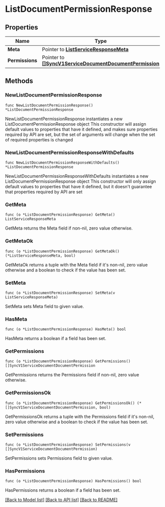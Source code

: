 # ListDocumentPermissionResponse

## Properties

Name | Type | Description
------------ | ------------- | -------------
**Meta** | Pointer to [**ListServiceResponseMeta**](ListServiceResponse_meta.md) |  | [optional] 
**Permissions** | Pointer to [**[]SyncV1ServiceDocumentDocumentPermission**](SyncV1ServiceDocumentDocumentPermission.md) |  | [optional] 

## Methods

### NewListDocumentPermissionResponse

`func NewListDocumentPermissionResponse() *ListDocumentPermissionResponse`

NewListDocumentPermissionResponse instantiates a new ListDocumentPermissionResponse object
This constructor will assign default values to properties that have it defined,
and makes sure properties required by API are set, but the set of arguments
will change when the set of required properties is changed

### NewListDocumentPermissionResponseWithDefaults

`func NewListDocumentPermissionResponseWithDefaults() *ListDocumentPermissionResponse`

NewListDocumentPermissionResponseWithDefaults instantiates a new ListDocumentPermissionResponse object
This constructor will only assign default values to properties that have it defined,
but it doesn't guarantee that properties required by API are set

### GetMeta

`func (o *ListDocumentPermissionResponse) GetMeta() ListServiceResponseMeta`

GetMeta returns the Meta field if non-nil, zero value otherwise.

### GetMetaOk

`func (o *ListDocumentPermissionResponse) GetMetaOk() (*ListServiceResponseMeta, bool)`

GetMetaOk returns a tuple with the Meta field if it's non-nil, zero value otherwise
and a boolean to check if the value has been set.

### SetMeta

`func (o *ListDocumentPermissionResponse) SetMeta(v ListServiceResponseMeta)`

SetMeta sets Meta field to given value.

### HasMeta

`func (o *ListDocumentPermissionResponse) HasMeta() bool`

HasMeta returns a boolean if a field has been set.

### GetPermissions

`func (o *ListDocumentPermissionResponse) GetPermissions() []SyncV1ServiceDocumentDocumentPermission`

GetPermissions returns the Permissions field if non-nil, zero value otherwise.

### GetPermissionsOk

`func (o *ListDocumentPermissionResponse) GetPermissionsOk() (*[]SyncV1ServiceDocumentDocumentPermission, bool)`

GetPermissionsOk returns a tuple with the Permissions field if it's non-nil, zero value otherwise
and a boolean to check if the value has been set.

### SetPermissions

`func (o *ListDocumentPermissionResponse) SetPermissions(v []SyncV1ServiceDocumentDocumentPermission)`

SetPermissions sets Permissions field to given value.

### HasPermissions

`func (o *ListDocumentPermissionResponse) HasPermissions() bool`

HasPermissions returns a boolean if a field has been set.


[[Back to Model list]](../README.md#documentation-for-models) [[Back to API list]](../README.md#documentation-for-api-endpoints) [[Back to README]](../README.md)


